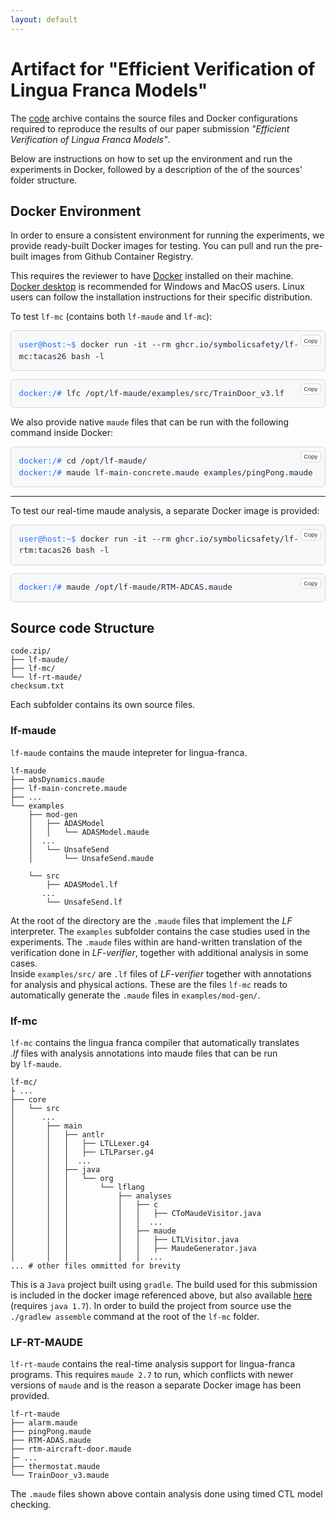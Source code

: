 ```yaml
---
layout: default
---
```


<style>
  .command-block {
    background-color: var(--color-canvas-subtle, #f6f8fa);
      /* fallback #f6f8fa if variable is missing */
    color: var(--color-fg-default, #24292e);
    padding: 1em;
    border-radius: 6px;
    overflow-x: auto;
    font-family: SFMono-Regular, Consolas, monospace;
    font-size: 0.9em;
    line-height: 1.5;
    border: 1px solid var(--color-border-default, #d0d7de);
    position: relative;
    margin-bottom: 1em;
  }
  .command-block .prompt {
    color: var(--color-success-fg, #1f6feb);
  }
  .command-block button {
    position: absolute;
    top: 6px;
    right: 6px;
    background: var(--color-canvas-default, #ffffff);
    color: var(--color-fg-default, #24292e);
    border: 1px solid var(--color-border-default, #d0d7de);
    border-radius: 6px;
    font-size: 0.75em;
    padding: 0.25em 0.5em;
    cursor: pointer;
    transition: background 0.2s ease;
  }
  .command-block button:hover {
    background: var(--color-canvas-subtle, #f6f8fa);
  }
  .command-block button.copied {
    color: var(--color-success-fg, #1f6feb);
    border-color: var(--color-success-fg, #1f6feb);
  }
</style>

<script>
function copyCommand(btn) {
  const cmd = btn.getAttribute('data-command');
  navigator.clipboard.writeText(cmd);
  btn.textContent = 'Copied!';
  btn.classList.add('copied');
  setTimeout(() => {
    btn.textContent = 'Copy';
    btn.classList.remove('copied');
  }, 2000);
}
</script>

# Artifact for "Efficient Verification of Lingua Franca Models"

The [code](code.zip) archive contains the source files and Docker configurations
required to reproduce the results of our paper submission
_"Efficient Verification of Lingua Franca Models"_.

Below are instructions on how to set up the environment and run the experiments
in Docker, followed by a description of the of the sources' folder structure.

## Docker Environment

In order to ensure a consistent environment for running the experiments, we
provide ready-built Docker images for testing. You can pull and run the
pre-built images from Github Container Registry.

This requires the reviewer to have [Docker](https://www.docker.com/get-started/)
installed on their machine. [Docker desktop](https://docs.docker.com/desktop/) is
recommended for Windows and MacOS users. Linux users can follow the
installation instructions for their specific distribution.

To test `lf-mc` (contains both `lf-maude` and `lf-mc`):

<div class="command-block">
  <button onclick="copyCommand(this)" data-command="docker run -it --rm ghcr.io/symbolicsafety/lf-mc:tacas26 bash -l">Copy</button>
  <span class="prompt">user@host:~$</span> docker run -it --rm ghcr.io/symbolicsafety/lf-mc:tacas26 bash -l
</div>

<div class="command-block">
  <button onclick="copyCommand(this)" data-command="lfc /opt/lf-maude/examples/src/TrainDoor_v3.lf">Copy</button>
  <span class="prompt">docker:/#</span> lfc /opt/lf-maude/examples/src/TrainDoor_v3.lf
</div>

<!-- First command block -->

<!-- Second command block -->

We also provide native `maude` files that can be run with the following command
inside Docker:

<div class="command-block">
  <button onclick="copyCommand(this)" data-command="cd /opt/lf-maude/
maude lf-main-concrete.maude examples/pingPong.maude">Copy</button>
  <span class="prompt">docker:/#</span> cd /opt/lf-maude/<br>
<span class="prompt">docker:/#</span> maude lf-main-concrete.maude examples/pingPong.maude
</div>

---

To test our real-time maude analysis, a separate Docker image is provided:

<div class="command-block">
  <button onclick="copyCommand(this)" data-command="docker run -it --rm ghcr.io/symbolicsafety/lf-rtm:tacas26 bash -l">Copy</button>
  <span class="prompt">user@host:~$</span> docker run -it --rm ghcr.io/symbolicsafety/lf-rtm:tacas26 bash -l
</div>

<div class="command-block">
  <button onclick="copyCommand(this)" data-command="maude /opt/lf-maude/RTM-ADCAS.maude">Copy</button>
  <span class="prompt">docker:/#</span> maude /opt/lf-maude/RTM-ADCAS.maude
</div>

<!-- ```console -->
<!-- user@host:~$ docker run -it --rm ghcr.io/symbolicsafety/lf-rtm:tacas26 bash -l -->
<!-- docker:/# maude /opt/lf-maude/RTMADAS.maude -->
<!-- ``` -->

## Source code Structure

```
code.zip/
├── lf-maude/
├── lf-mc/
└── lf-rt-maude/
checksum.txt
```

Each subfolder contains its own source files.

### lf-maude

`lf-maude` contains the maude intepreter for lingua-franca.

```
lf-maude
├── absDynamics.maude
├── lf-main-concrete.maude
├── ...
└── examples
    ├── mod-gen
    │   ├── ADASModel
    │   │   └── ADASModel.maude
    │  ...
    │   └── UnsafeSend
    │       └── UnsafeSend.maude

    └── src
        ├── ADASModel.lf
       ...
        └── UnsafeSend.lf
```

At the root of the directory are the `.maude` files that implement the _LF_ interpreter.
The `examples` subfolder contains the case studies used in the experiments. The
`.maude` files within are hand-written translation of the verification done in
_LF-verifier_, together with additional analysis in some cases.  
Inside `examples/src/` are `.lf` files of _LF-verifier_ together with annotations for
analysis and physical actions. These are the files `lf-mc` reads to automatically
generate the `.maude` files in `examples/mod-gen/`.

### lf-mc

`lf-mc` contains the lingua franca compiler that automatically translates  
_.lf_ files with analysis annotations into maude files that can be run  
by `lf-maude`.

```
lf-mc/
├ ...
├── core
│   └── src
│      ...
│       ├── main
│       │   ├── antlr
│       │   │   ├── LTLLexer.g4
│       │   │   ├── LTLParser.g4
│       │   │  ...
│       │   ├── java
│       │   │   └── org
│       │   │       └── lflang
│       │   │           ├── analyses
│       │   │           │   ├── c
│       │   │           │   │   ├── CToMaudeVisitor.java
│       │   │           │   │  ...
│       │   │           │   ├── maude
│       │   │           │   │   ├── LTLVisitor.java
│       │   │           │   │   ├── MaudeGenerator.java
│       │   │           │   │  ...
... # other files ommitted for brevity
```

This is a `Java` project built using `gradle`. The build used for this submission
is included in the docker image referenced above, but also available
[here](lf-mc-1.1-package.tar.gz) (requires `java 1.7`). In order to build the
project from source use the `./gradlew assemble` command at the root of the `lf-mc` folder.

### LF-RT-MAUDE

`lf-rt-maude` contains the real-time analysis support for lingua-franca programs.
This requires `maude 2.7` to run, which conflicts with newer versions of `maude`
and is the reason a separate Docker image has been provided.

```
lf-rt-maude
├── alarm.maude
├── pingPong.maude
├── RTM-ADAS.maude
├── rtm-aircraft-door.maude
├─ ...
├── thermostat.maude
└── TrainDoor_v3.maude
```

The `.maude` files shown above contain analysis done using timed CTL model checking.
